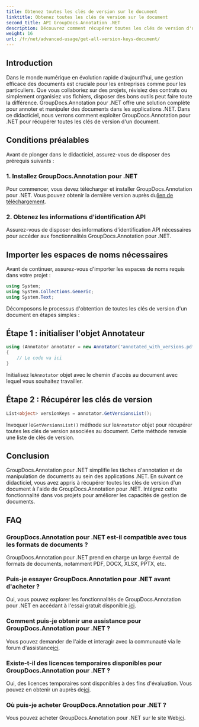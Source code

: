 ```yaml
---
title: Obtenez toutes les clés de version sur le document
linktitle: Obtenez toutes les clés de version sur le document
second_title: API GroupDocs.Annotation .NET
description: Découvrez comment récupérer toutes les clés de version d'un document à l'aide de GroupDocs.Annotation pour .NET. Améliorez vos capacités de gestion de documents avec cette solution complète.
weight: 16
url: /fr/net/advanced-usage/get-all-version-keys-document/
---
```

## Introduction
Dans le monde numérique en évolution rapide d’aujourd’hui, une gestion efficace des documents est cruciale pour les entreprises comme pour les particuliers. Que vous collaboriez sur des projets, révisiez des contrats ou simplement organisiez vos fichiers, disposer des bons outils peut faire toute la différence. GroupDocs.Annotation pour .NET offre une solution complète pour annoter et manipuler des documents dans les applications .NET. Dans ce didacticiel, nous verrons comment exploiter GroupDocs.Annotation pour .NET pour récupérer toutes les clés de version d'un document.
## Conditions préalables
Avant de plonger dans le didacticiel, assurez-vous de disposer des prérequis suivants :
### 1. Installez GroupDocs.Annotation pour .NET
 Pour commencer, vous devez télécharger et installer GroupDocs.Annotation pour .NET. Vous pouvez obtenir la dernière version auprès du[lien de téléchargement](https://releases.groupdocs.com/annotation/net/).
### 2. Obtenez les informations d'identification API
Assurez-vous de disposer des informations d'identification API nécessaires pour accéder aux fonctionnalités GroupDocs.Annotation pour .NET.

## Importer les espaces de noms nécessaires
Avant de continuer, assurez-vous d'importer les espaces de noms requis dans votre projet :
```csharp
using System;
using System.Collections.Generic;
using System.Text;
```

Décomposons le processus d'obtention de toutes les clés de version d'un document en étapes simples :
## Étape 1 : initialiser l'objet Annotateur
```csharp
using (Annotator annotator = new Annotator("annotated_with_versions.pdf"))
{
    // Le code va ici
}
```
 Initialisez le`Annotator` objet avec le chemin d'accès au document avec lequel vous souhaitez travailler.
## Étape 2 : Récupérer les clés de version
```csharp
List<object> versionKeys = annotator.GetVersionsList();
```
 Invoquer le`GetVersionsList()` méthode sur le`Annotator` objet pour récupérer toutes les clés de version associées au document. Cette méthode renvoie une liste de clés de version.

## Conclusion
GroupDocs.Annotation pour .NET simplifie les tâches d'annotation et de manipulation de documents au sein des applications .NET. En suivant ce didacticiel, vous avez appris à récupérer toutes les clés de version d'un document à l'aide de GroupDocs.Annotation pour .NET. Intégrez cette fonctionnalité dans vos projets pour améliorer les capacités de gestion de documents.
## FAQ
### GroupDocs.Annotation pour .NET est-il compatible avec tous les formats de documents ?
GroupDocs.Annotation pour .NET prend en charge un large éventail de formats de documents, notamment PDF, DOCX, XLSX, PPTX, etc.
### Puis-je essayer GroupDocs.Annotation pour .NET avant d'acheter ?
 Oui, vous pouvez explorer les fonctionnalités de GroupDocs.Annotation pour .NET en accédant à l'essai gratuit disponible.[ici](https://releases.groupdocs.com/).
### Comment puis-je obtenir une assistance pour GroupDocs.Annotation pour .NET ?
 Vous pouvez demander de l'aide et interagir avec la communauté via le forum d'assistance[ici](https://forum.groupdocs.com/c/annotation/10).
### Existe-t-il des licences temporaires disponibles pour GroupDocs.Annotation pour .NET ?
 Oui, des licences temporaires sont disponibles à des fins d'évaluation. Vous pouvez en obtenir un auprès de[ici](https://purchase.groupdocs.com/temporary-license/).
### Où puis-je acheter GroupDocs.Annotation pour .NET ?
 Vous pouvez acheter GroupDocs.Annotation pour .NET sur le site Web[ici](https://purchase.groupdocs.com/buy).